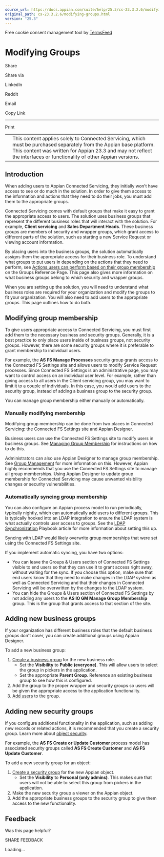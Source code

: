 ```yaml
---
source_url: https://docs.appian.com/suite/help/25.3/cs-23.3.2.6/modifying-groups.html
original_path: cs-23.3.2.6/modifying-groups.html
version: "25.3"
---
```


Free cookie consent management tool by [TermsFeed](https://www.termsfeed.com/)

# Modifying Groups

Share

Share via

LinkedIn

Reddit

Email

Copy Link

* * *

Print

<table><tbody><tr><td><i class="fa fa-check-square-o" aria-hidden="true"></i></td><td>This content applies solely to Connected Servicing, which must be purchased separately from the Appian base platform. This content was written for Appian 23.3 and may not reflect the interfaces or functionality of other Appian versions.</td></tr></tbody></table>

## Introduction

When adding users to Appian Connected Servicing, they initially won't have access to see or do much in the solution. In order to give them access to the information and actions that they need to do their jobs, you must add them to the appropriate groups.

Connected Servicing comes with default groups that make it easy to grant the appropriate access to users. The solution uses business groups that represent the different business roles that will interact with the solution. For example, **Client servicing** and **Sales Department Heads**. These business groups are members of security and wrapper groups, which grant access to different parts of the solution, such as starting a new Service Request or viewing account information.

By placing users into the business groups, the solution automatically assigns them the appropriate access for their business role. To understand what groups to put users in depending on the actions that they need to perform, see [Actions users can perform based on their group membership](groups-reference-page.html#actions-users-can-perform-based-on-their-group-membership) on the Groups Reference Page. This page also gives more information on what business groups belong to which security and wrapper groups.

When you are setting up the solution, you will need to understand what business roles are required for your organization and modify the groups to fit your organization. You will also need to add users to the appropriate groups. This page outlines how to do both.

## Modifying group membership

To give users appropriate access to Connected Servicing, you must first add them to the necessary business and security groups. Generally, it is a best practice to only place users inside of business groups, not security groups. However, there are some security groups where it is preferable to grant membership to individual users.

For example, the **AS FS Manage Processes** security group grants access to the Connected FS Settings site and allows users to modify Service Request processes. Since Connected FS Settings is an administrative page, you may want to control access on an individual user level. For example, rather than giving access to all users in the Client servicing group, you may want to limit it to a couple of individuals. In this case, you would add users to the security group, instead of adding a business group to the security group.

You can manage group membership either manually or automatically.

### Manually modifying membership

Modifying group membership can be done from two places in Connected Servicing: the Connected FS Settings site and Appian Designer.

Business users can use the Connected FS Settings site to modify users in business groups. See [Managing Group Membership](setting-up-groups.html) for instructions on how to do this.

Administrators can also use Appian Designer to manage group membership. See [Group Management](../Group_Management.html) for more information on this. However, Appian highly recommends that you use the Connected FS Settings site to manage all group memberships. Using Appian Designer to update group membership for Connected Servicing may cause unwanted visibility changes or security vulnerabilities.

### Automatically syncing group membership

You can also configure an Appian process model to run periodically, typically nightly, which can automatically add users to different groups. This is typically hooked into an LDAP integration to ensure the LDAP system is what actually controls user access to groups. See the [LDAP Synchronization](https://community.appian.com/w/the-appian-playbook/520/ldap-synchronization) Playbook article for more information about setting this up.

Syncing with LDAP would likely overwrite group memberships that were set using the Connected FS Settings site.

If you implement automatic syncing, you have two options:

-   You can leave the Groups & Users section of Connected FS Settings visible to end users so that they can use it to grant access right away, without waiting for the sync. If you choose this option, make sure that end users know that they need to make changes in the LDAP system as well as Connected Servicing and that their changes in Connected Servicing will be overwritten by the changes to the LDAP system.
-   You can hide the Groups & Users section of Connected FS Settings by not adding any users to the **AS IO GM Manage Group Membership** group. This is the group that grants access to that section of the site.

## Adding new business groups

If your organization has different business roles that the default business groups don't cover, you can create additional groups using Appian Designer.

To add a new business group:

1.  [Create a business group](../Creating_Groups.html) for the new business role.
    -   Set the **Visibility** to **Public (everyone)**. This will allow users to select the group in pickers in the application.
    -   Set the appropriate **Parent Group**. Reference an existing business group to see how this is configured.
2.  Add the group to the proper wrapper and security groups so users will be given the appropriate access to the application functionality.
3.  [Add users](#modifying-group-membership) to the group.

## Adding new security groups

If you configure additional functionality in the application, such as adding new records or related actions, it is recommended that you create a security group. Learn more about [object security](../object-security.html).

For example, the **AS FS Create or Update Customer** process model has associated security groups called **AS FS Create Customer** and **AS FS Update Customer**.

To add a new security group for an object:

1.  [Create a security group](../Creating_Groups.html) for the new Appian object.
    -   Set the **Visibility** to **Personal (only admins)**. This makes sure that users will not be able to select this group from pickers in the application.
2.  Make the new security group a viewer on the Appian object.
3.  Add the appropriate business groups to the security group to give them access to the new functionality.

## Feedback

Was this page helpful?

SHARE FEEDBACK

Loading...